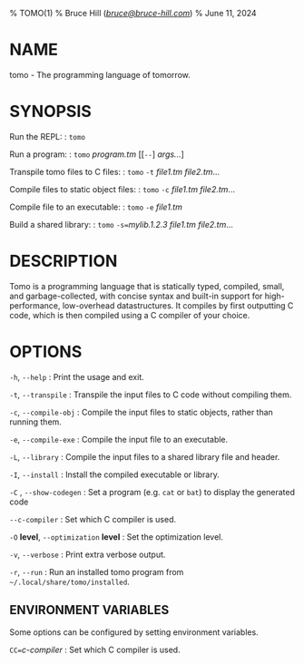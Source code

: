 % TOMO(1)
% Bruce Hill (*bruce@bruce-hill.com*)
% June 11, 2024

# NAME

tomo - The programming language of tomorrow.

# SYNOPSIS

Run the REPL:
: `tomo`

Run a program:
: `tomo` *program.tm* \[\[`--`\] *args...*\]

Transpile tomo files to C files:
: `tomo` `-t` *file1.tm* *file2.tm*...

Compile files to static object files:
: `tomo` `-c` *file1.tm* *file2.tm*...

Compile file to an executable:
: `tomo` `-e` *file1.tm*

Build a shared library:
: `tomo` `-s=`*mylib.1.2.3* *file1.tm* *file2.tm*...

# DESCRIPTION

Tomo is a programming language that is statically typed, compiled, small, and
garbage-collected, with concise syntax and built-in support for
high-performance, low-overhead datastructures. It compiles by first outputting
C code, which is then compiled using a C compiler of your choice.

# OPTIONS

`-h`, `--help`
: Print the usage and exit.

`-t`, `--transpile`
: Transpile the input files to C code without compiling them.

`-c`, `--compile-obj`
: Compile the input files to static objects, rather than running them.

`-e`, `--compile-exe`
: Compile the input file to an executable.

`-L`, `--library`
: Compile the input files to a shared library file and header.

`-I`, `--install`
: Install the compiled executable or library.

`-C` *<program>*, `--show-codegen` *<program>*
: Set a program (e.g. `cat` or `bat`) to display the generated code

`--c-compiler`
: Set which C compiler is used.

`-O` **level**, `--optimization` **level**
: Set the optimization level.

`-v`, `--verbose`
: Print extra verbose output.

`-r`, `--run`
: Run an installed tomo program from `~/.local/share/tomo/installed`.

## ENVIRONMENT VARIABLES

Some options can be configured by setting environment variables.

`CC=`*c-compiler*
: Set which C compiler is used.
